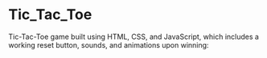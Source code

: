 # Tic_Tac_Toe
Tic-Tac-Toe game built using HTML, CSS, and JavaScript, which includes a working reset button, sounds, and animations upon winning:
